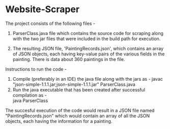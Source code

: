 Website-Scraper
===============
The project consists of the following files - 

1. ParserClass.java file which contains the source code for scraping along with the two jar files that were included in the build path for execution.

2. The resulting JSON file, 'PaintingRecords.json', which contains an array of JSON objects, each having key-value pairs of the various fields in the painting. There is data about 360 paintings in the file.


Instructions to run the code - 
1. Compile (preferably in an IDE) the java file along with the jars as -
      	javac "json-simple-1.1.1.jar;json-simple-1.1.1.jar" ParserClass.java
2. Run the java executable that has been created after successful compilation as -\
	      java ParserClass

The succesful execution of the code would result in a JSON file named "PaintingRecords.json" which would contain an array of all the JSON objects, each having the information for a painting.

